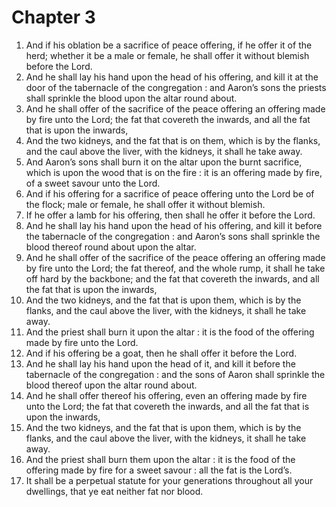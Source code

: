 # Chapter 3

1. And if his oblation be a sacrifice of peace offering, if he offer it of the herd; whether it be a male or female, he shall offer it without blemish before the Lord.
2. And he shall lay his hand upon the head of his offering, and kill it at the door of the tabernacle of the congregation : and Aaron’s sons the priests shall sprinkle the blood upon the altar round about.
3. And he shall offer of the sacrifice of the peace offering an offering made by fire unto the Lord; the fat that covereth the inwards, and all the fat that is upon the inwards,
4. And the two kidneys, and the fat that is on them, which is by the flanks, and the caul above the liver, with the kidneys, it shall he take away.
5. And Aaron’s sons shall burn it on the altar upon the burnt sacrifice, which is upon the wood that is on the fire : it is an offering made by fire, of a sweet savour unto the Lord.
6. And if his offering for a sacrifice of peace offering unto the Lord be of the flock; male or female, he shall offer it without blemish.
7. If he offer a lamb for his offering, then shall he offer it before the Lord.
8. And he shall lay his hand upon the head of his offering, and kill it before the tabernacle of the congregation : and Aaron’s sons shall sprinkle the blood thereof round about upon the altar.
9. And he shall offer of the sacrifice of the peace offering an offering made by fire unto the Lord; the fat thereof, and the whole rump, it shall he take off hard by the backbone; and the fat that covereth the inwards, and all the fat that is upon the inwards,
10. And the two kidneys, and the fat that is upon them, which is by the flanks, and the caul above the liver, with the kidneys, it shall he take away.
11. And the priest shall burn it upon the altar : it is the food of the offering made by fire unto the Lord.
12. And if his offering be a goat, then he shall offer it before the Lord.
13. And he shall lay his hand upon the head of it, and kill it before the tabernacle of the congregation : and the sons of Aaron shall sprinkle the blood thereof upon the altar round about.
14. And he shall offer thereof his offering, even an offering made by fire unto the Lord; the fat that covereth the inwards, and all the fat that is upon the inwards,
15. And the two kidneys, and the fat that is upon them, which is by the flanks, and the caul above the liver, with the kidneys, it shall he take away.
16. And the priest shall burn them upon the altar : it is the food of the offering made by fire for a sweet savour : all the fat is the Lord’s.
17. It shall be a perpetual statute for your generations throughout all your dwellings, that ye eat neither fat nor blood.

